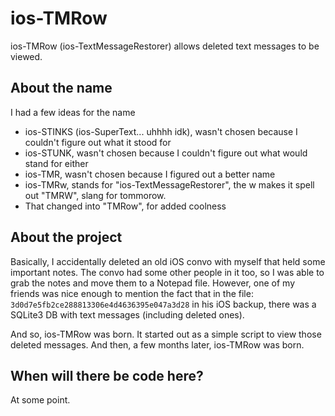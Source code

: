 # ios-TMRow
ios-TMRow (ios-TextMessageRestorer) allows deleted text messages to be viewed.

## About the name
I had a few ideas for the name
- ios-STINKS (ios-SuperText... uhhhh idk), wasn't chosen because I couldn't figure out what it stood for
- ios-STUNK, wasn't chosen because I couldn't figure out what would stand for either
- ios-TMR, wasn't chosen because I figured out a better name
- ios-TMRw, stands for "ios-TextMessageRestorer", the w makes it spell out "TMRW", slang for tommorow.
- That changed into "TMRow", for added coolness

## About the project
Basically, I accidentally deleted an old iOS convo with myself that held some important notes. The convo had some other people in it too, so I was able to grab the notes and move them to a Notepad file. However, one of my friends was nice enough to mention the fact that in the file: `3d0d7e5fb2ce288813306e4d4636395e047a3d28` in his iOS backup, there was a SQLite3 DB with text messages (including deleted ones).

And so, ios-TMRow was born. It started out as a simple script to view those deleted messages. And then, a few months later, ios-TMRow was born.

## When will there be code here?

At some point.
